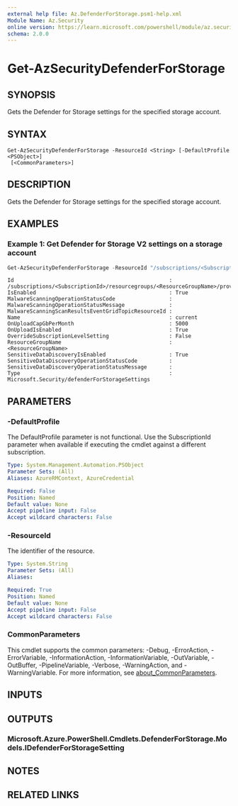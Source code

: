 ```yaml
---
external help file: Az.DefenderForStorage.psm1-help.xml
Module Name: Az.Security
online version: https://learn.microsoft.com/powershell/module/az.security/get-azsecuritydefenderforstorage
schema: 2.0.0
---
```


# Get-AzSecurityDefenderForStorage

## SYNOPSIS
Gets the Defender for Storage settings for the specified storage account.

## SYNTAX

```
Get-AzSecurityDefenderForStorage -ResourceId <String> [-DefaultProfile <PSObject>]
 [<CommonParameters>]
```

## DESCRIPTION
Gets the Defender for Storage settings for the specified storage account.

## EXAMPLES

### Example 1: Get Defender for Storage V2 settings on a storage account
```powershell
Get-AzSecurityDefenderForStorage -ResourceId "/subscriptions/<SubscriptionId>/resourcegroups/<ResourceGroupName>/providers/Microsoft.Storage/storageAccounts/<StorageAccountName>"
```

```output
Id                                                 : /subscriptions/<SubscriptionId>/resourcegroups/<ResourceGroupName>/providers/Microsoft.Storage/storageAccounts/<StorageAccountName>
IsEnabled                                          : True
MalwareScanningOperationStatusCode                 :
MalwareScanningOperationStatusMessage              :
MalwareScanningScanResultsEventGridTopicResourceId :
Name                                               : current
OnUploadCapGbPerMonth                              : 5000
OnUploadIsEnabled                                  : True
OverrideSubscriptionLevelSetting                   : False
ResourceGroupName                                  : <ResourceGroupName>
SensitiveDataDiscoveryIsEnabled                    : True
SensitiveDataDiscoveryOperationStatusCode          :
SensitiveDataDiscoveryOperationStatusMessage       :
Type                                               : Microsoft.Security/defenderForStorageSettings
```

## PARAMETERS

### -DefaultProfile
The DefaultProfile parameter is not functional.
Use the SubscriptionId parameter when available if executing the cmdlet against a different subscription.

```yaml
Type: System.Management.Automation.PSObject
Parameter Sets: (All)
Aliases: AzureRMContext, AzureCredential

Required: False
Position: Named
Default value: None
Accept pipeline input: False
Accept wildcard characters: False
```

### -ResourceId
The identifier of the resource.

```yaml
Type: System.String
Parameter Sets: (All)
Aliases:

Required: True
Position: Named
Default value: None
Accept pipeline input: False
Accept wildcard characters: False
```

### CommonParameters
This cmdlet supports the common parameters: -Debug, -ErrorAction, -ErrorVariable, -InformationAction, -InformationVariable, -OutVariable, -OutBuffer, -PipelineVariable, -Verbose, -WarningAction, and -WarningVariable. For more information, see [about_CommonParameters](http://go.microsoft.com/fwlink/?LinkID=113216).

## INPUTS

## OUTPUTS

### Microsoft.Azure.PowerShell.Cmdlets.DefenderForStorage.Models.IDefenderForStorageSetting

## NOTES

## RELATED LINKS
